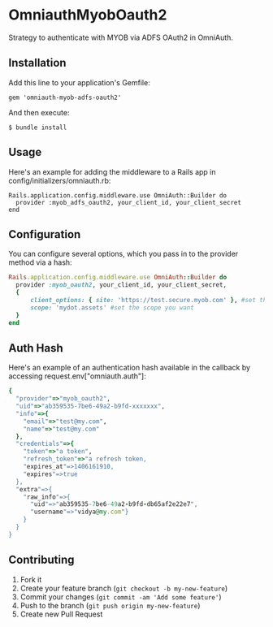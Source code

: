 # OmniauthMyobOauth2

Strategy to authenticate with MYOB via ADFS OAuth2 in OmniAuth.

## Installation

Add this line to your application's Gemfile:

    gem 'omniauth-myob-adfs-oauth2'

And then execute:

    $ bundle install

## Usage

Here's an example for adding the middleware to a Rails app in config/initializers/omniauth.rb:
```
Rails.application.config.middleware.use OmniAuth::Builder do
  provider :myob_adfs_oauth2, your_client_id, your_client_secret
end
```

## Configuration

You can configure several options, which you pass in to the provider method via a hash:

```ruby
Rails.application.config.middleware.use OmniAuth::Builder do
  provider :myob_oauth2, your_client_id, your_client_secret,
  { 
      client_options: { site: 'https://test.secure.myob.com' }, #set the target site to SIT
      scope: 'mydot.assets' #set the scope you want
  }
end
```


## Auth Hash
Here's an example of an authentication hash available in the callback by accessing request.env["omniauth.auth"]:
```ruby
{
  "provider"=>"myob_oauth2", 
  "uid"=>"ab359535-7be6-49a2-b9fd-xxxxxxx", 
  "info"=>{
    "email"=>"test@my.com", 
    "name"=>"test@my.com"
  }, 
  "credentials"=>{
    "token"=>"a token", 
    "refresh_token"=>"a refresh token, 
    "expires_at"=>1406161910, 
    "expires"=>true
  }, 
  "extra"=>{
    "raw_info"=>{
      "uid"=>"ab359535-7be6-49a2-b9fd-db65af2e22e7", 
      "username"=>"vidya@my.com"}
    }
  }
}
```

## Contributing

1. Fork it
2. Create your feature branch (`git checkout -b my-new-feature`)
3. Commit your changes (`git commit -am 'Add some feature'`)
4. Push to the branch (`git push origin my-new-feature`)
5. Create new Pull Request
